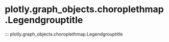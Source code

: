 # plotly.graph_objects.choroplethmap.Legendgrouptitle

::: plotly.graph_objects.choroplethmap.Legendgrouptitle
